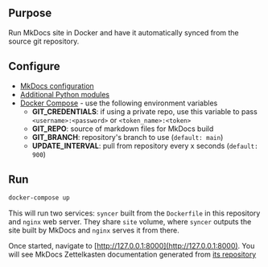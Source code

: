 ## Purpose
Run MkDocs site in Docker and have it automatically synced from the source git repository.

## Configure

- [MkDocs configuration](./config/syncer/mkdocs.yml)
- [Additional Python modules](./config/syncer/requirements.txt)
- [Docker Compose](docker-compose.yml) - use the following environment variables
  - **GIT_CREDENTIALS**: if using a private repo, use this variable to pass `<username>:<password>` or `<token_name>:<token>`
  - **GIT_REPO**: source of markdown files for MkDocs build
  - **GIT_BRANCH**: repository's branch to use (`default: main`)
  - **UPDATE_INTERVAL**: pull from repository every x seconds (`default: 900`)

## Run
``` bash
docker-compose up
```

This will run two services: `syncer` built from the `Dockerfile` in this repository and `nginx` web server. They share `site` volume, where `syncer` outputs the site built by MkDocs and `nginx` serves it from there.

Once started, navigate to [http://127.0.0.1:8000](http://127.0.0.1:8000). You will see MkDocs Zettelkasten documentation generated from [its repository](https://github.com/tbouska/mkdocs-zettelkasten)
